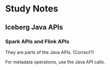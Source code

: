 # Study Notes


## Iceberg Java APIs

### Spark APIs and Flink APIs
They are parts of the Java APIs. (Correct?)

For metadata operations, use the Java API calls.